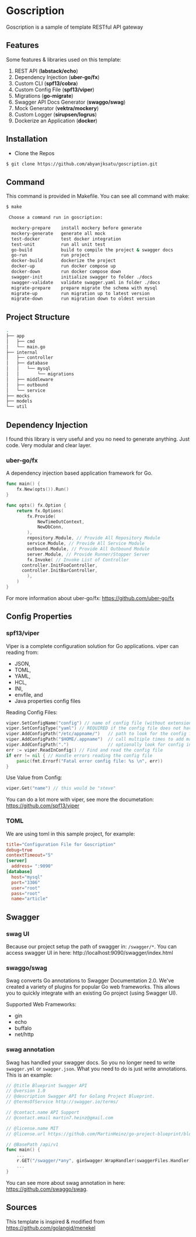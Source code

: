 # Goscription

Goscription is a sample of template RESTful API gateway

## Features

Some features & libraries used on this template:
1. REST API (**labstack/echo**)
2. Dependency Injection (**uber-go/fx**)
3. Custom CLI (**spf13/cobra**)
4. Custom Config File (**spf13/viper**)
5. Migrations (**go-migrate**)
6. Swagger API Docs Generator (**swaggo/swag**)
7. Mock Generator (**vektra/mockery**)
8. Custom Logger (**sirupsen/logrus**)
9. Dockerize an Application (**docker**)

## Installation

* Clone the Repos
```bash
$ git clone https://github.com/abyanjksatu/goscription.git
```

## Command
This command is provided in Makefile. You can see all command with make:
```bash
$ make

 Choose a command run in goscription:

  mockery-prepare    install mockery before generate
  mockery-generate   generate all mock
  test-docker        test docker integration
  test-unit          run all unit test
  go-build           build to compile the project & swagger docs
  go-run             run project
  docker-build       dockerize the project
  docker-up          run docker compose up
  docker-down        run docker compose down
  swagger-init       initialize swagger to folder ./docs
  swagger-validate   validate swagger.yaml in folder ./docs
  migrate-prepare    prepare migrate the schema with mysql
  migrate-up         run migration up to latest version
  migrate-down       run migration down to oldest version
```

## Project Structure

```bash
.
├── app
│   ├── cmd
│   └── main.go
├── internal
│   ├── controller
│   ├── database
│   │   └── mysql
│   │       └── migrations
│   ├── middleware
│   ├── outbound
│   └── service
├── mocks
├── models
└── util
```

## Dependency Injection
I found this library is very useful and you no need to generate anything. Just code. Very modular and clear layer.

### uber-go/fx
A dependency injection based application framework for Go.

```go
func main() {
	fx.New(opts()).Run()
}

func opts() fx.Option {
	return fx.Options(
		fx.Provide( 
			NewTimeOutContext, 
			NewDbConn, 
		),
		repository.Module, // Provide All Repository Module
		service.Module, // Provide All Service Module
		outbound.Module, // Provide All Outbound Module
		server.Module, // Provide Runner/Stopper Server
		fx.Invoke( // Invoke List of Controller
      controller.InitFooController, 
      controller.InitBarController,
		),
	)
}
```
For more information about uber-go/fx: https://github.com/uber-go/fx

## Config Properties
### spf13/viper
Viper is a complete configuration solution for Go applications. viper can reading from: 
* JSON, 
* TOML, 
* YAML, 
* HCL, 
* INI,
* envfile, and 
* Java properties config files

Reading Config Files:
```go
viper.SetConfigName("config") // name of config file (without extension)
viper.SetConfigType("yaml") // REQUIRED if the config file does not have the extension in the name
viper.AddConfigPath("/etc/appname/")   // path to look for the config file in
viper.AddConfigPath("$HOME/.appname")  // call multiple times to add many search paths
viper.AddConfigPath(".")               // optionally look for config in the working directory
err := viper.ReadInConfig() // Find and read the config file
if err != nil { // Handle errors reading the config file
	panic(fmt.Errorf("Fatal error config file: %s \n", err))
}
```

Use Value from Config:
```go
viper.Get("name") // this would be "steve"
```

You can do a lot more with viper, see more the documetation: https://github.com/spf13/viper

### TOML
We are using toml in this sample project, for example:
```toml
title="Configuration File for Goscription"
debug=true
contextTimeout="5"
[server]
  address= ":9090"
[database]
  host="mysql"
  port="3306"
  user="root"
  pass="root"
  name="article"
```

## Swagger

### swag UI
Because our project setup the path of swagger in: `/swagger/*`. You can access swagger UI in here: http://localhost:9090/swagger/index.html

### swaggo/swag
Swag converts Go annotations to Swagger Documentation 2.0. We've created a variety of plugins for popular Go web frameworks. This allows you to quickly integrate with an existing Go project (using Swagger UI).

Supported Web Frameworks:
* gin
* echo
* buffalo
* net/http

### swag annotation
Swag has handled your swagger docs. So you no longer need to write `swagger.yml` or `swagger.json`. What you need to do is just write annotations. This is an example:

```go
// @title Blueprint Swagger API
// @version 1.0
// @description Swagger API for Golang Project Blueprint.
// @termsOfService http://swagger.io/terms/

// @contact.name API Support
// @contact.email martin7.heinz@gmail.com

// @license.name MIT
// @license.url https://github.com/MartinHeinz/go-project-blueprint/blob/master/LICENSE

// @BasePath /api/v1
func main() {
    ...
    r.GET("/swagger/*any", ginSwagger.WrapHandler(swaggerFiles.Handler))
    ...
}
```

You can see more about swag annotation in here: https://github.com/swaggo/swag.

## Sources
This template is inspired & modified from https://github.com/golangid/menekel